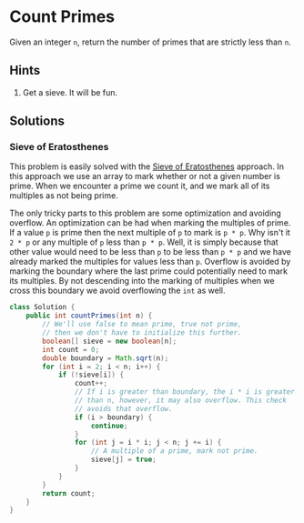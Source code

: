 # Count Primes

Given an integer `n`, return the number of primes that are strictly less than
`n`.

## Hints

1. Get a sieve. It will be fun.

## Solutions

### Sieve of Eratosthenes

This problem is easily solved with the
[Sieve of Eratosthenes](https://en.wikipedia.org/wiki/Sieve_of_Eratosthenes)
approach. In this approach we use an array to mark whether or not a given
number is prime. When we encounter a prime we count it, and we mark all of
its multiples as not being prime.

The only tricky parts to this problem are some optimization and avoiding
overflow. An optimization can be had when marking the multiples of prime.
If a value `p` is prime then the next multiple of `p` to mark is `p * p`.
Why isn't it `2 * p` or any multiple of `p` less than `p * p`. Well, it is
simply because that other value would need to be less than `p` to be less
than `p * p` and we have already marked the multiples for values less than
`p`. Overflow is avoided by marking the boundary where the last prime could
potentially need to mark its multiples. By not descending into the marking
of multiples when we cross this boundary we avoid overflowing the `int` as
well.

```java
class Solution {
    public int countPrimes(int n) {
        // We'll use false to mean prime, true not prime,
        // then we don't have to initialize this further.
        boolean[] sieve = new boolean[n];
        int count = 0;
        double boundary = Math.sqrt(n);
        for (int i = 2; i < n; i++) {
            if (!sieve[i]) {
                count++;
                // If i is greater than boundary, the i * i is greater
                // than n, however, it may also overflow. This check
                // avoids that overflow.
                if (i > boundary) {
                    continue;
                }
                for (int j = i * i; j < n; j += i) {
                    // A multiple of a prime, mark not prime.
                    sieve[j] = true;
                }
            }
        }
        return count;
    }
}
```
